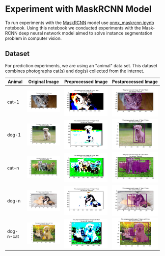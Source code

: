 # Experiment with MaskRCNN Model

To run experiments with the [MaskRCNN](https://arxiv.org/abs/1703.06870) model use [onnx_maskrcnn.ipynb](../onnx_maskrcnn.ipynb) notebook. Using this notebook we conducted experiments with the Mask-RCNN deep neural network model aimed to solve instance segmentation problem in computer vision.

## Dataset

For prediction experiments, we are using an "animal" data set. This dataset combines photographs cat(s) and dog(s) collected from the internet.

| Animal    | Original Image                               | Preprocessed Image                                           | Postprocessed Image                                            |
| ----------| -------------------------------------------- |------------------------------------------------------------- | ---------------------------------------------------------------|
| cat-1     | ![orig_cat_1](images/orig_cat_1.jpg)         | ![maskrcnn_pre_cat_1](images/maskrcnn_pre_cat_1.jpg)         | ![maskrcnn_post_cat_1](images/maskrcnn_post_cat_1.jpg)         |
| dog-1     | ![orig_dog_1](images/orig_dog_1.jpg)         | ![maskrcnn_pre_dog_1](images/maskrcnn_pre_dog_1.jpg)         | ![maskrcnn_post_dog_1](images/maskrcnn_post_dog_1.jpg)         |
| cat-n     | ![orig_cat_n](images/orig_cat_n.jpg)         | ![maskrcnn_pre_cat_n](images/maskrcnn_pre_cat_n.jpg)         | ![maskrcnn_post_cat_n](images/maskrcnn_post_cat_n.jpg)         |
| dog-n     | ![orig_dog_n](images/orig_dog_n.jpg)         | ![maskrcnn_pre_dog_n](images/maskrcnn_pre_dog_n.jpg)         | ![maskrcnn_post_dog_n](images/maskrcnn_post_dog_n.jpg)         |
| dog-n-cat | ![orig_dog_n_cat](images/orig_dog_n_cat.jpg) | ![maskrcnn_pre_dog_n_cat](images/maskrcnn_pre_dog_n_cat.jpg) | ![maskrcnn_post_dog_n_cat](images/maskrcnn_post_dog_n_cat.jpg) |